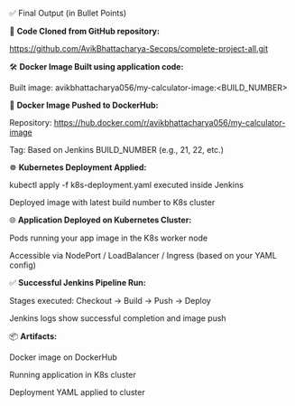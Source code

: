 ✅ Final Output (in Bullet Points)


🔁 **Code Cloned from GitHub repository:**

https://github.com/AvikBhattacharya-Secops/complete-project-all.git

🛠️ **Docker Image Built using application code:**

Built image: avikbhattacharya056/my-calculator-image:<BUILD_NUMBER>

🚀 **Docker Image Pushed to DockerHub:**

Repository: https://hub.docker.com/r/avikbhattacharya056/my-calculator-image

Tag: Based on Jenkins BUILD_NUMBER (e.g., 21, 22, etc.)

☸️ **Kubernetes Deployment Applied:**

kubectl apply -f k8s-deployment.yaml executed inside Jenkins

Deployed image with latest build number to K8s cluster

🌐 **Application Deployed on Kubernetes Cluster:**

Pods running your app image in the K8s worker node

Accessible via NodePort / LoadBalancer / Ingress (based on your YAML config)

✅ **Successful Jenkins Pipeline Run:**

Stages executed: Checkout → Build → Push → Deploy

Jenkins logs show successful completion and image push

📦 **Artifacts:**

Docker image on DockerHub

Running application in K8s cluster

Deployment YAML applied to cluster
